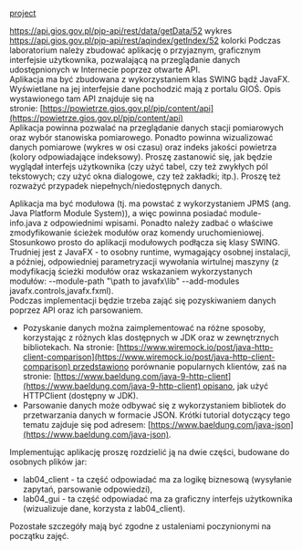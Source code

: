 [project](/Notatki/Semestr%203/Języki%20programowania/Labolatoria/Labolatoria%204/Project/project.md)

https://api.gios.gov.pl/pjp-api/rest/data/getData/52 wykres
https://api.gios.gov.pl/pjp-api/rest/aqindex/getIndex/52 kolorki
Podczas laboratorium należy zbudować aplikację o przyjaznym, graficznym interfejsie użytkownika, pozwalającą na przeglądanie danych udostępnionych w Internecie poprzez otwarte API.  
Aplikacja ma być zbudowana z wykorzystaniem klas SWING bądź JavaFX. Wyświetlane na jej interfejsie dane pochodzić mają z portalu GIOŚ. Opis wystawionego tam API znajduje się na stronie: [https://powietrze.gios.gov.pl/pjp/content/api](https://powietrze.gios.gov.pl/pjp/content/api)  
Aplikacja powinna pozwalać na przeglądanie danych stacji pomiarowych oraz wybór stanowiska pomiarowego. Ponadto powinna wizualizować danych pomiarowe (wykres w osi czasu) oraz indeks jakości powietrza (kolory odpowiadające indeksowy). Proszę zastanowić się, jak będzie wyglądał interfejs użytkownika (czy użyć tabel, czy też zwykłych pól tekstowych; czy użyć okna dialogowe, czy też zakładki; itp.). Proszę też rozważyć przypadek niepełnych/niedostępnych danych.  
  
Aplikacja ma być modułowa (tj. ma powstać z wykorzystaniem JPMS (ang. Java Platform Module System)), a więc powinna posiadać module-info.java z odpowiednimi wpisami. Ponadto należy zadbać o właściwe zmodyfikowanie ścieżek modułów oraz komendy uruchomieniowej. Stosunkowo prosto do aplikacji modułowych podłącza się klasy SWING. Trudniej jest z JavaFX - to osobny runtime, wymagający osobnej instalacji, a później, odpowiedniej parametryzacji wywołania wirtulnej maszyny (z modyfikacją ścieżki modułów oraz wskazaniem wykorzystanych modułów: --module-path "\path to javafx\lib" --add-modules javafx.controls,javafx.fxml).  
Podczas implementacji będzie trzeba zająć się pozyskiwaniem danych poprzez API oraz ich parsowaniem.

- Pozyskanie danych można zaimplementować na różne sposoby, korzystając z różnych klas dostępnych w JDK oraz w zewnętrznych bibliotekach. Na stronie: [https://www.wiremock.io/post/java-http-client-comparison](https://www.wiremock.io/post/java-http-client-comparison) przedstawiono porównanie popularnych klientów, zaś na stronie: [https://www.baeldung.com/java-9-http-client](https://www.baeldung.com/java-9-http-client) opisano, jak użyć HTTPClient (dostępny w JDK).
- Parsowanie danych może odbywać się z wykorzystaniem bibliotek do przetwarzania danych w formacie JSON. Krótki tutorial dotyczący tego tematu zajduje się pod adresem: [https://www.baeldung.com/java-json](https://www.baeldung.com/java-json).

Implementując aplikację proszę rozdzielić ją na dwie części, budowane do osobnych plików jar:

- lab04_client - ta część odpowiadać ma za logikę biznesową (wysyłanie zapytań, parsowanie odpowiedzi),
- lab04_gui - ta część odpowiadać ma za graficzny interfejs użytkownika (wizualizuje dane, korzysta z lab04_client).

Pozostałe szczegóły mają być zgodne z ustaleniami poczynionymi na początku zajęć.